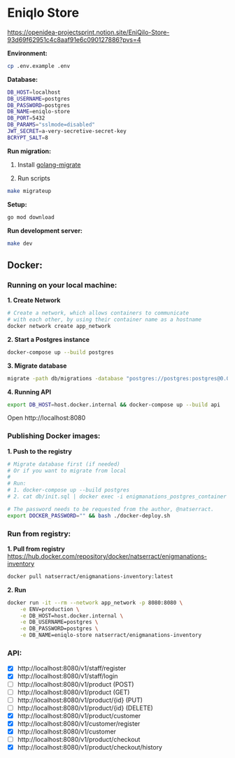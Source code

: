 # Eniqlo Store

https://openidea-projectsprint.notion.site/EniQilo-Store-93d69f62951c4c8aaf91e6c090127886?pvs=4

**Environment:**

```sh
cp .env.example .env
```

**Database:**

```sh
DB_HOST=localhost
DB_USERNAME=postgres
DB_PASSWORD=postgres
DB_NAME=eniqlo-store
DB_PORT=5432
DB_PARAMS="sslmode=disabled"
JWT_SECRET=a-very-secretive-secret-key
BCRYPT_SALT=8
```

**Run migration:**

1. Install [golang-migrate](https://github.com/golang-migrate/migrate/tree/master/cmd/migrate#installation)

2. Run scripts

```sh
make migrateup
```

**Setup:**

```sh
go mod download
```

**Run development server:**

```sh
make dev
```

## Docker:

### Running on your local machine:

**1. Create Network**

```sh
# Create a network, which allows containers to communicate
# with each other, by using their container name as a hostname
docker network create app_network
```

**2. Start a Postgres instance**

```sh
docker-compose up --build postgres
```

**3. Migrate database**

```sh
migrate -path db/migrations -database "postgres://postgres:postgres@0.0.0.0:5430/eniqlo-store?sslmode=disable" up
```

**4. Running API**

```sh
export DB_HOST=host.docker.internal && docker-compose up --build api
```

Open http://localhost:8080

### Publishing Docker images:

**1. Push to the registry**

```sh
# Migrate database first (if needed)
# Or if you want to migrate from local
#
# Run:
# 1. docker-compose up --build postgres
# 2. cat db/init.sql | docker exec -i enigmanations_postgres_container psql -h localhost -p 5432 -U postgres -d eniqlo-store

# The password needs to be requested from the author, @natserract.
export DOCKER_PASSWORD="" && bash ./docker-deploy.sh
```

### Run from registry:

**1. Pull from registry** https://hub.docker.com/repository/docker/natserract/enigmanations-inventory

```sh
docker pull natserract/enigmanations-inventory:latest
```

**2. Run**

```sh
docker run -it --rm --network app_network -p 8080:8080 \
    -e ENV=production \
    -e DB_HOST=host.docker.internal \
    -e DB_USERNAME=postgres \
    -e DB_PASSWORD=postgres \
    -e DB_NAME=eniqlo-store natserract/enigmanations-inventory
```

### API:

- [x] http://localhost:8080/v1/staff/register
- [x] http://localhost:8080/v1/staff/login
- [ ] http://localhost:8080/v1/product (POST)
- [ ] http://localhost:8080/v1/product (GET)
- [ ] http://localhost:8080/v1/product/{id} (PUT)
- [ ] http://localhost:8080/v1/product/{id} (DELETE)
- [x] http://localhost:8080/v1/product/customer
- [x] http://localhost:8080/v1/customer/register
- [x] http://localhost:8080/v1/customer
- [ ] http://localhost:8080/v1/product/checkout
- [x] http://localhost:8080/v1/product/checkout/history
